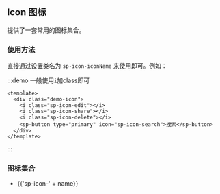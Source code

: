 <script>
  var iconList = require('site/icon.json');
  export default {
    data() {
      return {
        icons: iconList
      };
    }
  }
</script>

## Icon 图标

提供了一套常用的图标集合。

### 使用方法

直接通过设置类名为 `sp-icon-iconName` 来使用即可。例如：

:::demo 一般使用`i`加class即可
```vue
<template>
  <div class="demo-icon">
    <i class="sp-icon-edit"></i>
    <i class="sp-icon-share"></i>
    <i class="sp-icon-delete"></i>
    <sp-button type="primary" icon="sp-icon-search">搜索</sp-button>
  </div>
</template>
```
:::

### 图标集合

<ul class="icon-list">
  <li v-for="name in icons" :key="name">
    <span>
      <i :class="'sp-icon-' + name"></i>
      <span class="icon-name">{{'sp-icon-' + name}}</span>
    </span>
  </li>
</ul>

<style>
  .components--main {
    .demo-icon > i {
      color: #606266;
      margin: 0 20px;
      font-size: 1.5em;
      vertical-align: middle;
    }
    .demo-icon > button {
      margin: 0 20px;
    }
    .content > ul.icon-list {
      overflow: hidden;
      list-style: none;
      padding: 0;
      border: solid 1px #eaeefb;
      border-radius: 4px;
    }
    .icon-list li {
      float: left;
      width: 16.66%;
      text-align: center;
      height: 120px;
      line-height: 120px;
      color: #666;
      font-size: 13px;
      transition: color .15s linear;
      border-right: 1px solid #eee;
      border-bottom: 1px solid #eee;
      margin-right: -1px;
      margin-bottom: -1px;
      vertical-align: middle;
      span {
        display: inline-block;
        line-height: normal;
        vertical-align: middle;
        font-family: 'Helvetica Neue',Helvetica,'PingFang SC','Hiragino Sans GB','Microsoft YaHei',SimSun,sans-serif;
        color: #99a9bf;
      }
      i {
        display: block;
        font-size: 32px;
        margin-bottom: 15px;
        color: #606266;
      }
      .icon-name {
        display: inline-block;
        padding: 0 3px;
        height: 1em;
        color: #606266;
      }
    }
  }
</style>